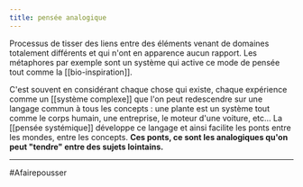 ```yaml
---
title: pensée analogique
---
```


Processus de tisser des liens entre des éléments venant de domaines totalement différents et qui n'ont en apparence aucun rapport. Les métaphores par exemple sont un système qui active ce mode de pensée tout comme la [[bio-inspiration]].

C'est souvent en considérant chaque chose qui existe, chaque expérience comme un [[système complexe]] que l'on peut redescendre sur une langage commun à tous les concepts : une plante est un système tout comme le corps humain, une entreprise, le moteur d'une voiture, etc... La [[pensée systémique]] développe ce langage et ainsi facilite les ponts entre les mondes, entre les concepts. **Ces ponts, ce sont les analogiques qu'on peut "tendre" entre des sujets lointains.**

---

#Afairepousser 